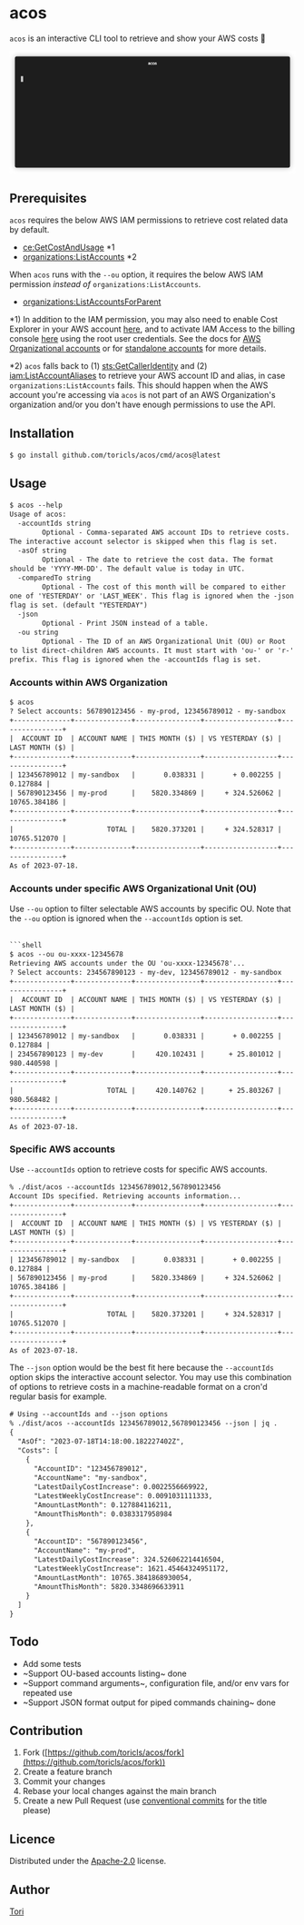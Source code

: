 # acos

`acos` is an interactive CLI tool to retrieve and show your AWS costs 💸

![acos demo](acos-demo.gif)

## Prerequisites

`acos` requires the below AWS IAM permissions to retrieve cost related data by default.

- [ce:GetCostAndUsage](https://docs.aws.amazon.com/aws-cost-management/latest/APIReference/API_GetCostAndUsage.html) *1
- [organizations:ListAccounts](https://docs.aws.amazon.com/organizations/latest/APIReference/API_ListAccounts.html) *2

When `acos` runs with the `--ou` option, it requires the below AWS IAM permission _instead of_ `organizations:ListAccounts`.

- [organizations:ListAccountsForParent](https://docs.aws.amazon.com/organizations/latest/APIReference/API_ListAccountsForParent.html)

*1) In addition to the IAM permission, you may also need to enable Cost Explorer in your AWS account [here](https://console.aws.amazon.com/cost-management/home), and to activate IAM Access to the billing console [here](https://console.aws.amazon.com/billing/home#/account) using the root user credentials. See the docs for [AWS Organizational accounts](https://docs.aws.amazon.com/cost-management/latest/userguide/ce-access.html#ce-iam-users) or for [standalone accounts](https://docs.aws.amazon.com/cost-management/latest/userguide/ce-enable.html) for more details.

*2) `acos` falls back to (1) [sts:GetCallerIdentity](https://docs.aws.amazon.com/STS/latest/APIReference/API_GetCallerIdentity.html) and (2) [iam:ListAccountAliases](https://docs.aws.amazon.com/IAM/latest/APIReference/API_ListAccountAliases.html) to retrieve your AWS account ID and alias, in case `organizations:ListAccounts` fails. This should happen when the AWS account you're accessing via `acos` is not part of an AWS Organization's organization and/or you don't have enough permissions to use the API.

## Installation

```shell
$ go install github.com/toricls/acos/cmd/acos@latest
```

## Usage

```shell
$ acos --help
Usage of acos:
  -accountIds string
    	Optional - Comma-separated AWS account IDs to retrieve costs. The interactive account selector is skipped when this flag is set.
  -asOf string
    	Optional - The date to retrieve the cost data. The format should be 'YYYY-MM-DD'. The default value is today in UTC.
  -comparedTo string
    	Optional - The cost of this month will be compared to either one of 'YESTERDAY' or 'LAST_WEEK'. This flag is ignored when the -json flag is set. (default "YESTERDAY")
  -json
    	Optional - Print JSON instead of a table.
  -ou string
    	Optional - The ID of an AWS Organizational Unit (OU) or Root to list direct-children AWS accounts. It must start with 'ou-' or 'r-' prefix. This flag is ignored when the -accountIds flag is set.
```

### Accounts within AWS Organization

```shell
$ acos
? Select accounts: 567890123456 - my-prod, 123456789012 - my-sandbox
+--------------+--------------+----------------+------------------+----------------+
|  ACCOUNT ID  | ACCOUNT NAME | THIS MONTH ($) | VS YESTERDAY ($) | LAST MONTH ($) |
+--------------+--------------+----------------+------------------+----------------+
| 123456789012 | my-sandbox   |       0.038331 |       + 0.002255 |       0.127884 |
| 567890123456 | my-prod      |    5820.334869 |     + 324.526062 |   10765.384186 |
+--------------+--------------+----------------+------------------+----------------+
|                       TOTAL |    5820.373201 |     + 324.528317 |   10765.512070 |
+--------------+--------------+----------------+------------------+----------------+
As of 2023-07-18.
```

### Accounts under specific AWS Organizational Unit (OU)

Use `--ou` option to filter selectable AWS accounts by specific OU. Note that the `--ou` option is ignored when the `--accountIds` option is set.

```shell

```shell
$ acos --ou ou-xxxx-12345678
Retrieving AWS accounts under the OU 'ou-xxxx-12345678'...
? Select accounts: 234567890123 - my-dev, 123456789012 - my-sandbox
+--------------+--------------+----------------+------------------+----------------+
|  ACCOUNT ID  | ACCOUNT NAME | THIS MONTH ($) | VS YESTERDAY ($) | LAST MONTH ($) |
+--------------+--------------+----------------+------------------+----------------+
| 123456789012 | my-sandbox   |       0.038331 |       + 0.002255 |       0.127884 |
| 234567890123 | my-dev       |     420.102431 |      + 25.801012 |     980.440598 |
+--------------+--------------+----------------+------------------+----------------+
|                       TOTAL |     420.140762 |      + 25.803267 |     980.568482 |
+--------------+--------------+----------------+------------------+----------------+
As of 2023-07-18.
```

### Specific AWS accounts

Use `--accountIds` option to retrieve costs for specific AWS accounts.

```shell
% ./dist/acos --accountIds 123456789012,567890123456
Account IDs specified. Retrieving accounts information...
+--------------+--------------+----------------+------------------+----------------+
|  ACCOUNT ID  | ACCOUNT NAME | THIS MONTH ($) | VS YESTERDAY ($) | LAST MONTH ($) |
+--------------+--------------+----------------+------------------+----------------+
| 123456789012 | my-sandbox   |       0.038331 |       + 0.002255 |       0.127884 |
| 567890123456 | my-prod      |    5820.334869 |     + 324.526062 |   10765.384186 |
+--------------+--------------+----------------+------------------+----------------+
|                       TOTAL |    5820.373201 |     + 324.528317 |   10765.512070 |
+--------------+--------------+----------------+------------------+----------------+
As of 2023-07-18.
```

The `--json` option would be the best fit here because the `--accountIds` option skips the interactive account selector. You may use this combination of options to retrieve costs in a machine-readable format on a cron'd regular basis for example.

```shell
# Using --accountIds and --json options
% ./dist/acos --accountIds 123456789012,567890123456 --json | jq .
{
  "AsOf": "2023-07-18T14:18:00.182227402Z",
  "Costs": [
    {
      "AccountID": "123456789012",
      "AccountName": "my-sandbox",
      "LatestDailyCostIncrease": 0.0022556669922,
      "LatestWeeklyCostIncrease": 0.0091031111333,
      "AmountLastMonth": 0.127884116211,
      "AmountThisMonth": 0.0383317958984
    },
    {
      "AccountID": "567890123456",
      "AccountName": "my-prod",
      "LatestDailyCostIncrease": 324.526062214416504,
      "LatestWeeklyCostIncrease": 1621.45464324951172,
      "AmountLastMonth": 10765.3841868930054,
      "AmountThisMonth": 5820.3348696633911
    }
  ]
}
```

## Todo

- Add some tests
- ~Support OU-based accounts listing~ done
- ~Support command arguments~, configuration file, and/or env vars for repeated use
- ~Support JSON format output for piped commands chaining~ done

## Contribution

1. Fork ([https://github.com/toricls/acos/fork](https://github.com/toricls/acos/fork))
4. Create a feature branch
5. Commit your changes
6. Rebase your local changes against the main branch
7. Create a new Pull Request (use [conventional commits] for the title please)

[conventional commits]: https://www.conventionalcommits.org/en/v1.0.0/

## Licence

Distributed under the [Apache-2.0](./LICENSE) license.

## Author

[Tori](https://github.com/toricls)
